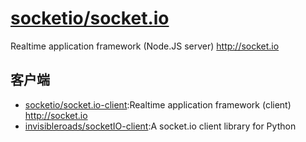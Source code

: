 # [socketio/socket.io](https://github.com/socketio/socket.io)

Realtime application framework (Node.JS server) <http://socket.io>

## 客户端

* [socketio/socket.io-client](https://github.com/socketio/socket.io-client):Realtime application framework (client) http://socket.io
* [invisibleroads/socketIO-client](https://github.com/invisibleroads/socketIO-client):A socket.io client library for Python 
